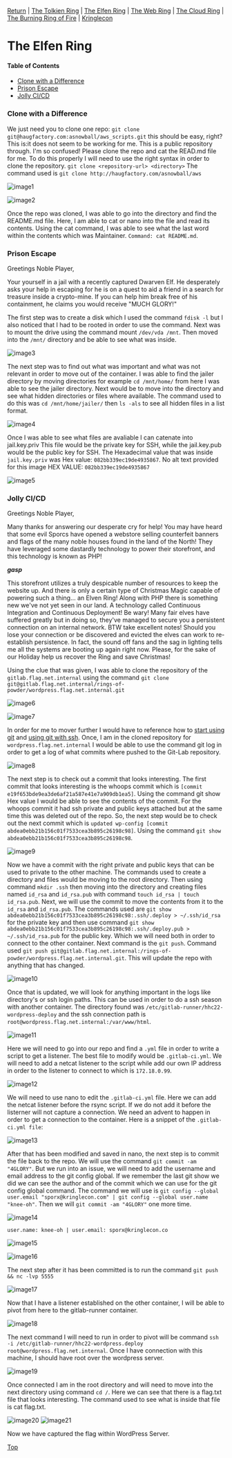 [Return](https://github.com/visionthex/SANS2022-Holiday-Hack-Challange/blob/main/README.md) | [The Tolkien Ring](https://github.com/visionthex/SANS2022-Holiday-Hack-Challange/blob/main/Chapters/TheTolkienRing.md) | [The Elfen Ring](https://github.com/visionthex/SANS2022-Holiday-Hack-Challange/blob/main/Chapters/TheElfenRing.md) | [The Web Ring](#suricata) | [The Cloud Ring](#suricata) | [The Burning Ring of Fire](#suricata) | [Kringlecon](https://github.com/visionthex/SANS2022-Holiday-Hack-Challange/blob/main/Chapters/Kringlecon.md)

<h1 id="top">The Elfen Ring</h1>

#### Table of Contents

- [Clone with a Difference](#clone)
- [Prison Escape](#prison)
- [Jolly CI/CD](#jolly)

<h3 id="clone">Clone with a Difference</h3>

We just need you to clone one repo: `git clone git@haugfactory.com:asnowball/aws_scripts.git` this should be easy, right? This is:it does not seem to be working for me. This is a public repository through. I'm so confused! Please clone the repo and cat the READ.md file for me. To do this properly I will need to use the right syntax in order to clone the repository. `git clone <repository-url> <directory>` The command used is `git clone http://haugfactory.com/asnowball/aws`

![image1](https://github.com/visionthex/SANS2022-Holiday-Hack-Challange/blob/main/Images/TheElfenRingImages/image1.jpg "Git Command: git clone <repository-url> <directory>")

![image2](https://github.com/visionthex/SANS2022-Holiday-Hack-Challange/blob/main/Images/TheElfenRingImages/image2.jpg "Command: cd aws_scripts | ls | cat README.md")

Once the repo was cloned, I was able to go into the directory and find the README.md file. Here, I am able to cat or nano into the file and read its contents. Using the cat command, I was able to see what the last word within the contents which was Maintainer. `Command: cat README.md`.

<h3 id="prison">Prison Escape</h3>

Greetings Noble Player, 

Your yourself in a jail with a recently captured Dwarven Elf. He desperately asks your help in escaping for he is on a quest to aid a friend in a search for treasure inside a crypto-mine. If you can help him break free of his containment, he claims you would receive "MUCH GLORY!" 

The first step was to create a disk which I used the command `fdisk -l` but I also noticed that I had to be rooted in order to use the command. Next was to mount the drive using the command mount `/dev/vda /mnt`. Then moved into the `/mnt/` directory and be able to see what was inside.

![image3](https://github.com/visionthex/SANS2022-Holiday-Hack-Challange/blob/main/Images/TheElfenRingImages/image3.jpg "Command: fdisk -l | mount /dev/vda /mnt | cd /mnt/ | ls")

The next step was to find out what was important and what was not relevant in order to move out of the container. I was able to find the jailer directory by moving directories for example `cd /mnt/home/` from here I was able to see the jailer directory. Next would be to move into the directory and see what hidden directories or files where available. The command used to do this was `cd /mnt/home/jailer/` then `ls -als` to see all hidden files in a list format.

![image4](https://github.com/visionthex/SANS2022-Holiday-Hack-Challange/blob/main/Images/TheElfenRingImages/image4.jpg "Command: cd /mnt/home/jailer/ | ls -als | cat jail.key.priv")

Once I was able to see what files are avaliable I can catenate into jail.key.priv This file would be the private key for SSH, while the jail.key.pub would be the public key for SSH. The Hexadecimal value that was inside `jail.key.priv` was Hex value: `082bb339ec19de4935867`.
No alt text provided for this image
HEX VALUE: `082bb339ec19de4935867`

![image5](https://github.com/visionthex/SANS2022-Holiday-Hack-Challange/blob/main/Images/TheElfenRingImages/image5.jpg "HEX VALUE: 082bb339ec19de4935867")

<h3 id="jolly">Jolly CI/CD</h3>

Greetings Noble Player, 

Many thanks for answering our desperate cry for help! You may have heard that some evil Sporcs have opened a webstore selling counterfeit banners and flags of the many noble houses found in the land of the North! They have leveraged some dastardly technology to power their storefront, and this technology is known as PHP! 

***gasp*** 

This storefront utilizes a truly despicable number of resources to keep the website up. And there is only a certain type of Christmas Magic capable of powering such a thing… an Elven Ring! Along with PHP there is something new we've not yet seen in our land. A technology called Continuous Integration and Continuous Deployment! Be wary! Many fair elves have suffered greatly but in doing so, they've managed to secure you a persistent connection on an internal network. BTW take excellent notes! Should you lose your connection or be discovered and evicted the elves can work to re-establish persistence. In fact, the sound off fans and the sag in lighting tells me all the systems are booting up again right now. Please, for the sake of our Holiday help us recover the Ring and save Christmas!

Using the clue that was given, I was able to clone the repository of the `gitlab.flag.net.internal` using the command `git clone git@gitlab.flag.net.internal/rings-of-powder/wordpress.flag.net.internal.git`

![image6](https://github.com/visionthex/SANS2022-Holiday-Hack-Challange/blob/main/Images/TheElfenRingImages/image6.jpg "Command: git clone http://gitlab.flag.net.internal/rings-of-powder/wordpress.flag.net.internal.git")

![image7](https://github.com/visionthex/SANS2022-Holiday-Hack-Challange/blob/main/Images/TheElfenRingImages/image7.jpg "Command: ls")

In order for me to mover further I would have to reference how to [start using git](https://docs.gitlab.com/ee/gitlab-basics/start-using-git.html) and [using git with ssh](https://docs.gitlab.com/ee/user/ssh.html). Once, I am in the cloned repository for `wordpress.flag.net.internal` I would be able to use the command git log in order to get a log of what commits where pushed to the Git-Lab repository.

![image8](https://github.com/visionthex/SANS2022-Holiday-Hack-Challange/blob/main/Images/TheElfenRingImages/image8.jpg "Command: git log | shows the log of commits")

The next step is to check out a commit that looks interesting. The first commit that looks interesting is the whoops commit which is `[commit e19f653bde9ea3de6af21a587e41e7a909db1ea5]`. Using the command git show Hex value I would be able to see the contents of the commit. For the whoops commit it had ssh private and public keys attached but at the same time this was deleted out of the repo. So, the next step would be to check out the next commit which is `updated wp-config [commit abdea0ebb21b156c01f7533cea3b895c26198c98]`. Using the command `git show abdea0ebb21b156c01f7533cea3b895c26198c98`.

![image9](https://github.com/visionthex/SANS2022-Holiday-Hack-Challange/blob/main/Images/TheElfenRingImages/image9.jpg "Command: git show abdea0ebb21b156c01f7533cea3b895c26198c98")

Now we have a commit with the right private and public keys that can be used to private to the other machine. The commands used to create a directory and files would be moving to the root directory. Then using command `mkdir .ssh` then moving into the directory and creating files named `id_rsa` and `id_rsa.pub` with command `touch id_rsa | touch id_rsa.pub`. Next, we will use the commit to move the contents from it to the `id_rsa` and `id_rsa.pub`. The commands used are `git show abdea0ebb21b156c01f7533cea3b895c26198c98:.ssh/.deploy > ~/.ssh/id_rsa` for the private key and then use command `git show abdea0ebb21b156c01f7533cea3b895c26198c98:.ssh/.deploy.pub > ~/.ssh/id_rsa.pub` for the public key. Which we will need both in order to connect to the other container. Next command is the `git push`. Command used `git push git@gitlab.flag.net.internal:/rings-of-powder/wordpress.flag.net.internal.git`. This will update the repo with anything that has changed. 

![image10](https://github.com/visionthex/SANS2022-Holiday-Hack-Challange/blob/main/Images/TheElfenRingImages/image10.jpg "Command: git push git@gitlab.flag.net.internal:/rings-of-powder/wordpress.flag.net.internal.git")

Once that is updated, we will look for anything important in the logs like directory's or ssh login paths. This can be used in order to do a ssh season with another container. The directory found was `/etc/gitlab-runner/hhc22-wordpress-deploy` and the ssh connection path is `root@wordpress.flag.net.internal:/var/www/html`.

![image11](https://github.com/visionthex/SANS2022-Holiday-Hack-Challange/blob/main/Images/TheElfenRingImages/image11.jpg "ssh -i /etc/gitlab-runner/hhc22-wordpess-deploy | root@wordpress.flag.net.internal:/var/www/html")

Here we will need to go into our repo and find a `.yml` file in order to write a script to get a listener. The best file to modify would be `.gitlab-ci.yml`. We will need to add a netcat listener to the script while add our own IP address in order to the listener to connect to which is `172.18.0.99`.

![image12](https://github.com/visionthex/SANS2022-Holiday-Hack-Challange/blob/main/Images/TheElfenRingImages/image12.png "The local machines IP address - inet addr: 172.18.0.99")

We will need to use nano to edit the `.gitlab-ci.yml` file. Here we can add the netcat listener before the rsync script. If we do not add it before the listerner will not capture a connection. We need an advent to happen in order to get a connection to the container. Here is a snippet of the `.gitlab-ci.yml file`:

![image13](https://github.com/visionthex/SANS2022-Holiday-Hack-Challange/blob/main/Images/TheElfenRingImages/image13.jpg ".gitlab-ci.yml script")

After that has been modified and saved in nano, the next step is to commit the file back to the repo. We will use the command `git commit -am "4GLORY"`. But we run into an issue, we will need to add the username and email address to the git config global. If we remember the last git show we did we can see the author and of the commit which we can use for the git config global command. The command we will use is `git config --global user.email "sporx@kringlecon.com" | git config --global user.name "knee-oh"`. Then we will `git commit -am "4GLORY"` one more time.

![image14](https://github.com/visionthex/SANS2022-Holiday-Hack-Challange/blob/main/Images/TheElfenRingImages/image14.jpg "Command: git commit =am '4GLORY'")

`user.name: knee-oh | user.email: sporx@kringlecon.co`

![image15](https://github.com/visionthex/SANS2022-Holiday-Hack-Challange/blob/main/Images/TheElfenRingImages/image15.png "Command: git config --global user.email 'sporx@kringlecon.com | git config --global user.name 'knee-oh'")

![image16](https://github.com/visionthex/SANS2022-Holiday-Hack-Challange/blob/main/Images/TheElfenRingImages/image16.jpg "Command: git commit -am '4GLORY'")

The next step after it has been committed is to run the command `git push && nc -lvp 5555`

![image17](https://github.com/visionthex/SANS2022-Holiday-Hack-Challange/blob/main/Images/TheElfenRingImages/image17.jpg "Command: git push && nc -lvp 5555")

Now that I have a listener established on the other container, I will be able to pivot from here to the gitlab-runner container.

![image18](https://github.com/visionthex/SANS2022-Holiday-Hack-Challange/blob/main/Images/TheElfenRingImages/image18.jpg)

The next command I will need to run in order to pivot will be command `ssh -i /etc/gitlab-runner/hhc22-wordpress.deploy root@wordpress.flag.net.internal`. Once I have connection with this machine, I should have root over the wordpress server.

![image19](https://github.com/visionthex/SANS2022-Holiday-Hack-Challange/blob/main/Images/TheElfenRingImages/image19.jpg)

Once connected I am in the root directory and will need to move into the next directory using command `cd /`. Here we can see that there is a flag.txt file that looks interesting. The command used to see what is inside that file is cat flag.txt.

![image20](https://github.com/visionthex/SANS2022-Holiday-Hack-Challange/blob/main/Images/TheElfenRingImages/image20.jpg)
![image21](https://github.com/visionthex/SANS2022-Holiday-Hack-Challange/blob/main/Images/TheElfenRingImages/image21.jpg "Flag oI40zIuCcN8c3MhKgQjOMN8lfYtVqcKT")

Now we have captured the flag within WordPress Server.

[Top](#top)

